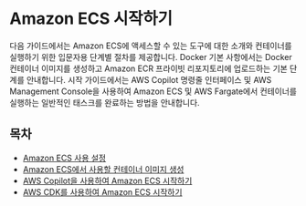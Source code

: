 # Amazon ECS 시작하기

다음 가이드에서는 Amazon ECS에 액세스할 수 있는 도구에 대한 소개와 컨테이너를 실행하기 위한 입문자용 단계별 절차를 제공합니다. Docker 기본 사항에서는 Docker 컨테이너 이미지를 생성하고 Amazon ECR 프라이빗 리포지토리에 업로드하는 기본 단계를 안내합니다. 시작 가이드에서는 AWS Copilot 명령줄 인터페이스 및 AWS Management Console을 사용하여 Amazon ECS 및 AWS Fargate에서 컨테이너를 실행하는 일반적인 태스크를 완료하는 방법을 안내합니다.

## 목차

- [Amazon ECS 사용 설정](./get-set-up-for-amazon-ecs.md)
- [Amazon ECS에서 사용할 컨테이너 이미지 생성](./create-container-image.md)
- [AWS Copilot을 사용하여 Amazon ECS 시작하기](./getting-started-aws-copilot-cli.md)
- [AWS CDK를 사용하여 Amazon ECS 시작하기](./tutorial-ecs-web-server-cdk.md)
<!-- - 클래식 콘솔을 사용하여 Amazon ECS 시작하기